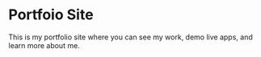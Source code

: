 # Portfoio Site

This is my portfolio site where you can see my work, demo live apps, and learn more about me.

